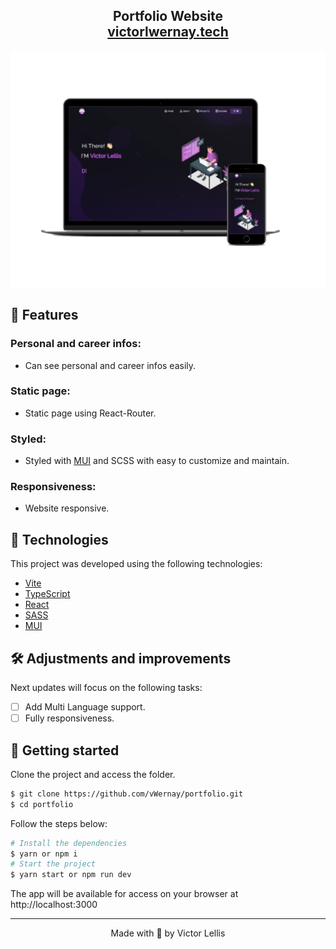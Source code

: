 <h2 align="center">
  Portfolio Website<br/>
  <a href="https://victorlwernay.tech" target="_blank">victorlwernay.tech</a>
</h2>
<div align="center">
  <img alt="Demo" src=".github/smartmockups_l23mqn4e.png" />
</div>

## 🔧 Features

### Personal and career infos:
- Can see personal and career infos easily.

### Static page:
- Static page using React-Router.

### Styled:
- Styled with [MUI](https://mui.com) and SCSS with easy to customize and maintain.

### Responsiveness:
- Website responsive.

## 🧪 Technologies

This project was developed using the following technologies:

- [Vite](https://vitejs.dev)
- [TypeScript](https://www.typescriptlang.org)
- [React](https://reactjs.org)
- [SASS](https://sass-lang.com)
- [MUI](https://mui.com)

## 🛠️ Adjustments and improvements

Next updates will focus on the following tasks:

- [ ] Add Multi Language support. 
- [ ] Fully responsiveness.

## 🚀 Getting started

Clone the project and access the folder.

```bash
$ git clone https://github.com/vWernay/portfolio.git
$ cd portfolio
```

Follow the steps below:
```bash
# Install the dependencies
$ yarn or npm i
# Start the project
$ yarn start or npm run dev
```
The app will be available for access on your browser at http://localhost:3000


---

<p align="center">Made with 💜 by Victor Lellis</p>
